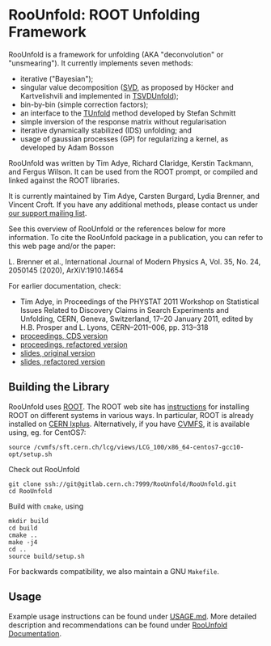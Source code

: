 RooUnfold: ROOT Unfolding Framework
===

RooUnfold is a framework for unfolding (AKA "deconvolution" or
"unsmearing"). It currently implements seven methods:

  - iterative ("Bayesian");
  - singular value decomposition ([SVD](https://arxiv.org/abs/hep-ph/9509307), as proposed by Höcker and Kartvelishvili and implemented in [TSVDUnfold](https://root.cern.ch/doc/master/classTSVDUnfold.html));
  - bin-by-bin (simple correction factors);
  - an interface to the [TUnfold](https://root.cern.ch/doc/master/classTUnfold.html) method developed by Stefan Schmitt
  - simple inversion of the response matrix without regularisation
  - iterative dynamically stabilized (IDS) unfolding; and
  - usage of gaussian processes (GP) for regularizing a kernel, as developed by Adam Bosson

RooUnfold was written by Tim Adye, Richard Claridge, Kerstin Tackmann,
and Fergus Wilson. It can be used from the ROOT prompt, or compiled and linked
against the ROOT libraries.

It is currently maintained by Tim Adye, Carsten Burgard, Lydia
Brenner, and Vincent Croft. If you have any additional methods, please
contact us under [our support mailing
list](mailto:roounfold-support@cern.ch).

See this overview of RooUnfold or the references below for more
information. To cite the RooUnfold package in a publication, you can
refer to this web page and/or the paper:

L. Brenner et al., International Journal of Modern Physics A, Vol. 35, No. 24, 2050145 (2020), ArXiV:1910.14654

For earlier documentation, check:

  - Tim Adye, in Proceedings of the PHYSTAT 2011 Workshop on
    Statistical Issues Related to Discovery Claims in Search
    Experiments and Unfolding, CERN, Geneva, Switzerland, 17–20
    January 2011, edited by H.B. Prosper and L. Lyons, CERN–2011–006,
    pp. 313–318
  - [proceedings, CDS version](https://cdsweb.cern.ch/record/1306523)
  - [proceedings, refactored version](https://roounfold.web.cern.ch/phystat2011_adye.pdf)
  - [slides, original version](https://indico.cern.ch/event/107747/contributions/32673/)
  - [slides, refactored version](https://roounfold.web.cern.ch/adye_tim.pdf)

Building the Library
---

RooUnfold uses [ROOT](https://root.cern.ch/). The ROOT web site has [instructions](https://root.cern/install/)
for installing ROOT on different systems in various ways.
In particular, ROOT is already installed on [CERN lxplus](https://lxplusdoc.web.cern.ch/). Alternatively, if you have [CVMFS](https://cernvm.cern.ch/fs/), it is available using, eg. for CentOS7:
```
source /cvmfs/sft.cern.ch/lcg/views/LCG_100/x86_64-centos7-gcc10-opt/setup.sh
```

Check out RooUnfold

    git clone ssh://git@gitlab.cern.ch:7999/RooUnfold/RooUnfold.git
    cd RooUnfold

Build with `cmake`, using

    mkdir build
    cd build
    cmake ..
    make -j4
    cd ..
    source build/setup.sh

For backwards compatibility, we also maintain a GNU `Makefile`.

Usage
---

Example usage instructions can be found under [USAGE.md](https://gitlab.cern.ch/RooUnfold/RooUnfold/-/blob/master/USAGE.md).
More detailed description and recommendations can be found under [RooUnfold Documentation](https://gitlab.cern.ch/RooUnfold/documentation/-/blob/master/RooUnfold_recommendations.pdf).
